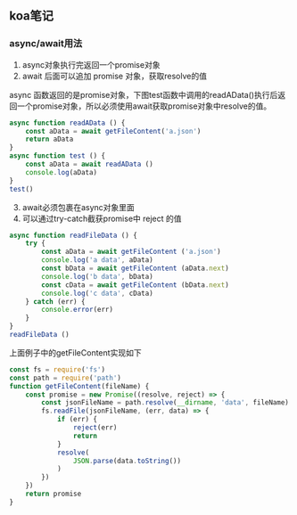 ## koa笔记

### async/await用法

1. async对象执行完返回一个promise对象
2. await 后面可以追加 promise 对象，获取resolve的值

async 函数返回的是promise对象，下图test函数中调用的readAData()执行后返回一个promise对象，所以必须使用await获取promise对象中resolve的值。

```js
async function readAData () {
    const aData = await getFileContent('a.json')
    return aData
}
async function test () {
    const aData = await readAData ()
    console.log(aData)
}
test()
```

3. await必须包裹在async对象里面
4. 可以通过try-catch截获promise中 reject 的值

```js
async function readFileData () {
    try {
        const aData = await getFileContent ('a.json')
        console.log('a data', aData)
        const bData = await getFileContent (aData.next) 
        console.log('b data', bData)
        const cData = await getFileContent (bData.next)
        console.log('c data', cData)
    } catch (err) {
        console.error(err)
    }
}
readFileData ()
```

上面例子中的getFileContent实现如下

```js
const fs = require('fs')
const path = require('path')
function getFileContent(fileName) {
    const promise = new Promise((resolve, reject) => {
        const jsonFileName = path.resolve(__dirname, 'data', fileName)
        fs.readFile(jsonFileName, (err, data) => {
            if (err) {
                reject(err)
                return
            }
            resolve(
                JSON.parse(data.toString())
            )
        })
    })
    return promise
}
```

